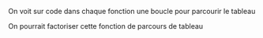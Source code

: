 On voit sur code dans chaque fonction une boucle pour parcourir le tableau

On pourrait factoriser cette fonction de parcours de tableau
